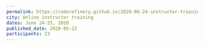 ```yaml
---
permalink: https://coderefinery.github.io/2020-06-24-instructor-training/
city: Online instructor training
dates: June 24-25, 2020
published_date: 2020-05-22
participants: 23
---
```


